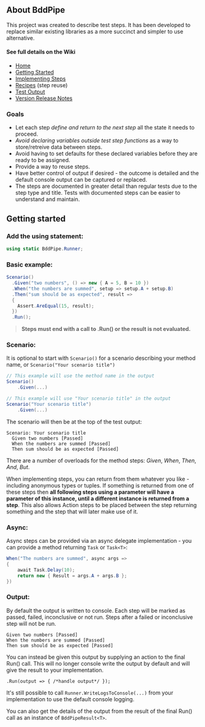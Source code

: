 ## About BddPipe ##

This project was created to describe test steps.  It has been developed to replace similar existing libraries as a more succinct and simpler to use alternative.

#### See full details on the Wiki ####
- [Home](https://github.com/CraigRice/BddPipe/wiki)
- [Getting Started](https://github.com/CraigRice/BddPipe/wiki/Getting-Started)
- [Implementing Steps](https://github.com/CraigRice/BddPipe/wiki/Implementing-Steps)
- [Recipes](https://github.com/CraigRice/BddPipe/wiki/Recipes) (step reuse)
- [Test Output](https://github.com/CraigRice/BddPipe/wiki/Test-Output)
- [Version Release Notes](https://github.com/CraigRice/BddPipe/wiki/Version-Release-Notes)

### Goals ###

- Let each step _define and return to the next step_ all the state it needs to proceed. 
- _Avoid declaring variables outside test step functions_ as a way to store/retreive data between steps.
- Avoid having to set defaults for these declared variables before they are ready to be assigned.
- Provide a way to reuse steps.
- Have better control of output if desired - the outcome is detailed and the default console output can be captured or replaced.
- The steps are documented in greater detail than regular tests due to the step type and title. Tests with documented steps can be easier to understand and maintain.


## Getting started ##
### Add the using statement: ###
```C#
using static BddPipe.Runner;
```

### Basic example: ###

```C#
Scenario()
  .Given("two numbers", () => new { A = 5, B = 10 })
  .When("the numbers are summed", setup => setup.A + setup.B)
  .Then("sum should be as expected", result =>
  {
    Assert.AreEqual(15, result);
  })
  .Run();
```

> **Steps must end with a call to .Run() or the result is not evaluated.**

### Scenario: ###

It is optional to start with `Scenario()` for a scenario describing your method name, or `Scenario("Your scenario title")`
        
```C#
// This example will use the method name in the output
Scenario()
    .Given(...)

// This example will use "Your scenario title" in the output
Scenario("Your scenario title")
    .Given(...)
```

The scenario will then be at the top of the test output:

```
Scenario: Your scenario title  
  Given two numbers [Passed]  
  When the numbers are summed [Passed]  
  Then sum should be as expected [Passed]  
```

There are a number of overloads for the method steps: _Given_, _When_, _Then_, _And_, _But_.

When implementing steps, you can return from them whatever you like - including anonymous types or tuples.
If something is returned from one of these steps then **all following steps using a parameter will have a parameter of this instance, until a different instance is returned from a step**.  This also allows Action steps to be placed between the step returning something and the step that will later make use of it.

### Async: ###

Async steps can be provided via an async delegate implementation - you can provide a method returning `Task` or `Task<T>`:

```C#
When("The numbers are summed", async args =>
{
    await Task.Delay(10);
    return new { Result = args.A + args.B };
})
```

### Output: ###

By default the output is written to console.  Each step will be marked as passed, failed, inconclusive or not run.
Steps after a failed or inconclusive step will not be run.

```
Given two numbers [Passed]  
When the numbers are summed [Passed]  
Then sum should be as expected [Passed]  
```

You can instead be given this output by supplying an action to the final Run() call.
This will no longer console write the output by default and will give the result to your implementation.

`.Run(output => { /*handle output*/ });`

It's still possible to call `Runner.WriteLogsToConsole(...)` from your implementation to use the default console logging.

You can also get the details of the output from the result of the final Run() call as an instance of `BddPipeResult<T>`.
